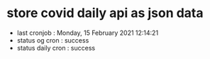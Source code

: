 # store covid daily api as json data

- last cronjob : Monday, 15 February 2021 12:14:21
- status og cron : success
- status daily cron : success
      
      